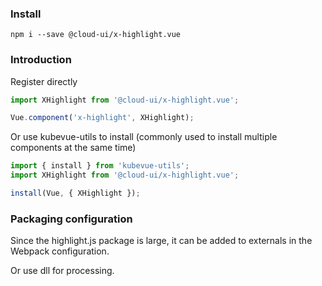 ### Install

``` shell
npm i --save @cloud-ui/x-highlight.vue
```

### Introduction

Register directly

``` js
import XHighlight from '@cloud-ui/x-highlight.vue';

Vue.component('x-highlight', XHighlight);
```

Or use kubevue-utils to install (commonly used to install multiple components at the same time)

``` js
import { install } from 'kubevue-utils';
import XHighlight from '@cloud-ui/x-highlight.vue';

install(Vue, { XHighlight });
```

### Packaging configuration

Since the highlight.js package is large, it can be added to externals in the Webpack configuration.

Or use dll for processing.
